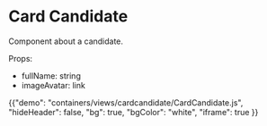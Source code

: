 # Card Candidate

<p class="description">Component about a candidate.</p>
<span>
Props:
<ul>
<li>fullName: string</li>
<li>imageAvatar: link</li>
</ul>
</span>


{{"demo": "containers/views/cardcandidate/CardCandidate.js", "hideHeader": false, "bg": true, "bgColor": "white", "iframe": true }}
